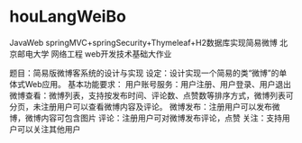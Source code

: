 # houLangWeiBo
JavaWeb  springMVC+springSecurity+Thymeleaf+H2数据库实现简易微博
北京邮电大学 网络工程 web开发技术基础大作业

题目：简易版微博客系统的设计与实现
设定：设计实现一个简易的类“微博”的单体式Web应用。
基本功能要求：
用户账号服务：用户注册、用户登录、用户退出
微博查看：微博列表，支持按发布时间、评论数、点赞数等排序方式，微博列表可分页，未注册用户可以查看微博内容及评论。
微博发布：注册用户可以发布微博，微博内容可包含图片
评论：注册用户可对微博发布评论，点赞
关注：支持用户可以关注其他用户
